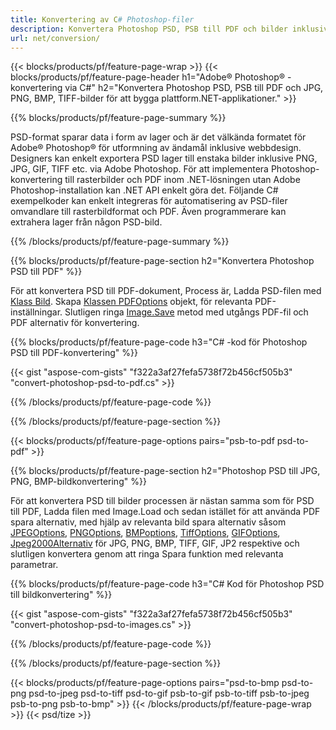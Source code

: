 ```yaml
---
title: Konvertering av C# Photoshop-filer
description: Konvertera Photoshop PSD, PSB till PDF och bilder inklusive BMP, JPG, PNG, TIFF med några rader C# kod via .NET-biblioteket.
url: net/conversion/
---
```


{{< blocks/products/pf/feature-page-wrap >}}
{{< blocks/products/pf/feature-page-header h1="Adobe® Photoshop® -konvertering via C#" h2="Konvertera Photoshop PSD, PSB till PDF och JPG, PNG, BMP, TIFF-bilder för att bygga plattform.NET-applikationer." >}}

{{% blocks/products/pf/feature-page-summary %}}

PSD-format sparar data i form av lager och är det välkända formatet för Adobe® Photoshop® för utformning av ändamål inklusive webbdesign. Designers kan enkelt exportera PSD lager till enstaka bilder inklusive PNG, JPG, GIF, TIFF etc. via Adobe Photoshop. För att implementera Photoshop-konvertering till rasterbilder och PDF inom .NET-lösningen utan Adobe Photoshop-installation kan .NET API enkelt göra det. Följande C# exempelkoder kan enkelt integreras för automatisering av PSD-filer omvandlare till rasterbildformat och PDF. Även programmerare kan extrahera lager från någon PSD-bild.


{{% /blocks/products/pf/feature-page-summary %}}

{{% blocks/products/pf/feature-page-section h2="Konvertera Photoshop PSD till PDF" %}}

För att konvertera PSD till PDF-dokument, Process är, Ladda PSD-filen med [Klass Bild](https://apireference.aspose.com/net/psd/aspose.psd/image). Skapa [Klassen PDFOptions](https://apireference.aspose.com/net/psd/aspose.psd.imageoptions/pdfoptions) objekt, för relevanta PDF-inställningar. Slutligen ringa [Image.Save](https://apireference.aspose.com/net/psd/aspose.psd.image/save/methods/3) metod med utgångs PDF-fil och PDF alternativ för konvertering.

{{% blocks/products/pf/feature-page-code h3="C# -kod för Photoshop PSD till PDF-konvertering" %}}

{{< gist "aspose-com-gists" "f322a3af27fefa5738f72b456cf505b3" "convert-photoshop-psd-to-pdf.cs" >}}

{{% /blocks/products/pf/feature-page-code %}}

{{% /blocks/products/pf/feature-page-section %}}

{{< blocks/products/pf/feature-page-options pairs="psb-to-pdf psd-to-pdf" >}}

{{% blocks/products/pf/feature-page-section h2="Photoshop PSD till JPG, PNG, BMP-bildkonvertering" %}}

För att konvertera PSD till bilder processen är nästan samma som för PSD till PDF, Ladda filen med Image.Load och sedan istället för att använda PDF spara alternativ, med hjälp av relevanta bild spara alternativ såsom [JPEGOptions](https://apireference.aspose.com/net/psd/aspose.psd.imageoptions/jpegoptions), [PNGOptions](https://apireference.aspose.com/net/psd/aspose.psd.imageoptions/pngoptions),  [BMPoptions](https://apireference.aspose.com/net/psd/aspose.psd.imageoptions/bmpoptions), [TiffOptions](https://apireference.aspose.com/net/psd/aspose.psd.imageoptions/tiffoptions),  [GIFOptions](https://apireference.aspose.com/net/psd/aspose.psd.imageoptions/gifoptions), [Jpeg2000Alternativ](https://apireference.aspose.com/net/psd/aspose.psd.imageoptions/jpeg2000options) för JPG, PNG, BMP, TIFF, GIF, JP2 respektive och slutligen konvertera genom att ringa Spara funktion med relevanta parametrar.


{{% blocks/products/pf/feature-page-code h3="C# Kod för Photoshop PSD till bildkonvertering" %}}

{{< gist "aspose-com-gists" "f322a3af27fefa5738f72b456cf505b3" "convert-photoshop-psd-to-images.cs" >}}

{{% /blocks/products/pf/feature-page-code %}}

{{% /blocks/products/pf/feature-page-section %}}

{{< blocks/products/pf/feature-page-options pairs="psd-to-bmp psd-to-png psd-to-jpeg psd-to-tiff psd-to-gif psb-to-gif psb-to-tiff psb-to-jpeg psb-to-png psb-to-bmp" >}}
{{< /blocks/products/pf/feature-page-wrap >}}
{{< psd/tize >}}
